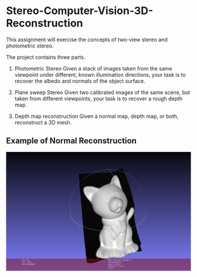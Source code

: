 # Stereo-Computer-Vision-3D-Reconstruction

This assignment will exercise the concepts of two-view stereo and photometric stereo. 

The project contains three parts. 

1) Photometric Stereo Given a stack of images taken from the same viewpoint under different, known illumination directions, your task is to recover the albedo and normals of the object surface.

2) Plane sweep Stereo Given two calibrated images of the same scene, but taken from different viewpoints, your task is to recover a rough depth map.

3) Depth map reconstruction Given a normal map, depth map, or both, reconstruct a 3D mesh.

## Example of Normal Reconstruction
![Cat Normals](https://github.com/samuelesm/Stereo-Computer-Vision-3D-Reconstruction/blob/main/cat_normals.png)
